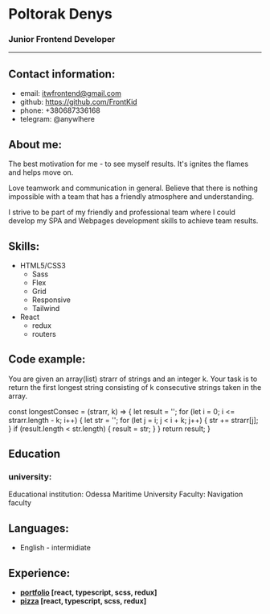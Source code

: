# Poltorak Denys
### Junior Frontend Developer

****
## Contact information:
* email: itwfrontend@gmail.com
* github:  https://github.com/FrontKid
* phone: +380687336168
* telegram: @anywlhere

## About me:
The best motivation for me - to see myself
results. It's ignites the flames and helps move on.

Love teamwork and communication in general. Believe that there is nothing impossible
with a team that has a friendly atmosphere and understanding.

I strive to be part of my friendly and professional team where I could develop my
SPA and Webpages development skills to achieve team results.

## Skills:
+ HTML5/CSS3
    - Sass
    - Flex
    - Grid
    - Responsive
    - Tailwind
+ React
    - redux
    - routers

## Code example:
You are given an array(list) strarr of strings and an integer k.
Your task is to return the first longest string consisting of k consecutive
strings taken in the array.

const longestConsec = (strarr, k) => {
  let result = '';
  for (let i = 0; i <= strarr.length - k; i++) {
    let str = '';
    for (let j = i; j < i + k; j++) {
      str += strarr[j];
    }
    if (result.length < str.length) {
      result = str;
    }
  }
  return result;
}


## Education
### university:
Educational institution: Odessa Maritime University
Faculty: Navigation faculty

## Languages:
+ English - intermidiate

## Experience:
- __[portfolio](https://github.com/FrontKid/portfolio) [react, typescript, scss, redux]__
- __[pizza](https://github.com/FrontKid/Pizza) [react, typescript, scss, redux]__
